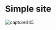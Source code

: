 # Simple site

![capture445](https://github.com/Apache-ghost/simple_site/assets/125418589/846b41fd-0477-4f4f-ae82-a134a59325ca)
